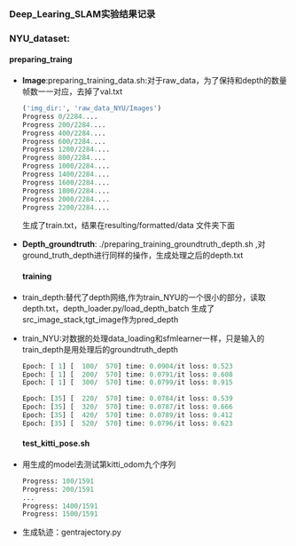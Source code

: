 ### Deep_Learing_SLAM实验结果记录



### NYU_dataset:

#### preparing_traing

* **Image**:preparing_training_data.sh:对于raw_data，为了保持和depth的数量帧数一一对应，去掉了val.txt

  ```python
  ('img_dir:', 'raw_data_NYU/Images')
  Progress 0/2284....
  Progress 200/2284....
  Progress 400/2284....
  Progress 600/2284....
  Progress 1200/2284....
  Progress 800/2284....
  Progress 1000/2284....
  Progress 1400/2284....
  Progress 1600/2284....
  Progress 1800/2284....
  Progress 2000/2284....
  Progress 2200/2284....
  ```

  生成了train.txt，结果在resulting/formatted/data  文件夹下面

* **Depth_groundtruth**: ./preparing_training_groundtruth_depth.sh ,对ground_truth_depth进行同样的操作，生成处理之后的depth.txt

  #### training

* train_depth:替代了depth网络,作为train_NYU的一个很小的部分，读取depth.txt，depth_loader.py/load_depth_batch  生成了src_image_stack,tgt_image作为pred_depth

* train_NYU:对数据的处理data_loading和sfmlearner一样，只是输入的train_depth是用处理后的groundtruth_depth

  ```python
  Epoch: [ 1] [  100/  570] time: 0.0904/it loss: 0.523
  Epoch: [ 1] [  200/  570] time: 0.0791/it loss: 0.608
  Epoch: [ 1] [  300/  570] time: 0.0799/it loss: 0.915
  
  Epoch: [35] [  220/  570] time: 0.0784/it loss: 0.539
  Epoch: [35] [  320/  570] time: 0.0787/it loss: 0.666
  Epoch: [35] [  420/  570] time: 0.0789/it loss: 0.412
  Epoch: [35] [  520/  570] time: 0.0796/it loss: 0.623
  ```

  #### test_kitti_pose.sh

* 用生成的model去测试第kitti_odom九个序列

  ```python
  Progress: 100/1591
  Progress: 200/1591
  ...
  Progress: 1400/1591
  Progress: 1500/1591
  ```

* 生成轨迹：gentrajectory.py

  

  

  

  

  

  

  